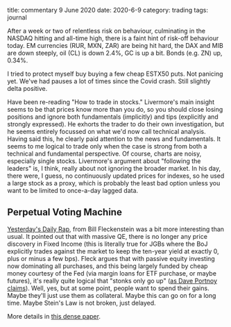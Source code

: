 title: commentary 9 June 2020
date: 2020-6-9
category: trading
tags: journal

After a week or two of relentless risk on behaviour, culminating in the NASDAQ hitting and all-time high, there is a faint hint of risk-off behaviour today. 
EM currencies (RUR, MXN, ZAR) are being hit hard, the DAX and MIB are down steeply,
oil (CL) is down 2.4%, GC is up a bit. Bonds (e.g. ZN) up, 0.34%. 

I tried to protect myself buy buying a few cheap ESTX50 puts. Not panicing yet.
We've had pauses a lot of times since the Covid crash. Still slightly delta positive.

Have been re-reading "How to trade in stocks." 
Livermore's main insight seems to be that prices know more than you do, 
so you should close losing positions and ignore both fundamentals (implicitly) and tips (explicitly and strongly expressed). 
He exhorts the trader to do their own investigation, but he seems entirely focussed on what we'd now call technical analysis.
Having said this, he clearly paid attention to the news and fundamentals.
It seems to me logical to trade only when the case is strong from both a technical and fundamental perspective.
Of course, charts are noisy, especially single stocks.
Livermore's argument about "following the leaders" is, I think, really about not ignoring the broader market. In his day, there were, I guess, no continuously updated prices for indexes, so he used a large stock as a proxy, which is probably the least bad option unless you want to be limited to once-a-day lagged data.

## Perpetual Voting Machine

[Yesterday's Daily Rap](https://www.fleckensteincapital.com/dailyrap.aspx?rapdate=06-08-2020), from Bill Fleckenstein was a bit more interesting than usual.
It pointed out that with massive QE, there is no longer any price discovery in Fixed Income (this is literally true for JGBs where the BoJ explicitly trades against the market to keep the ten-year yield at exactly 0, plus or minus a few bps).
Fleck argues that with passive equity investing now dominating all purchases, 
and this being largely funded by cheap money courtesy of the Fed (via margin loans for ETF purchase, or maybe futures),  it's really quite logical that "stonks only go up"
([as Dave Portnoy claims](https://twitter.com/stoolpresidente/status/1268901809130700808?s=20)). 
Well, yes, but at some point, people want to spend their gains. 
Maybe they'll just use them as collateral. 
Maybe this can go on for a long time.
Maybe Stein's Law is not broken, just delayed.

More details in [this dense paper](https://www.logicafunds.com/policy-in-a-world-of-pandemics).